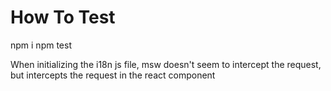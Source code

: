 # How To Test

npm i
npm test

When initializing the i18n js file, msw doesn't seem to intercept the request, but intercepts the request in the react component
